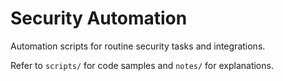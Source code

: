 # Security Automation

Automation scripts for routine security tasks and integrations.

Refer to `scripts/` for code samples and `notes/` for explanations.
